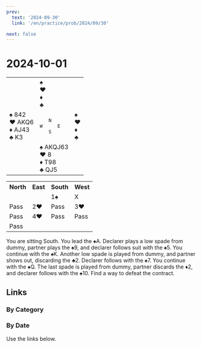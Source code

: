 ```yaml
---
prev:
  text: '2024-09-30'
  link: '/en/practice/prob/2024/09/30'

next: false
---
```


# 2024-10-01

<table class="deal">
	<tr>
		<td></td>
		<td>♠ <br>♥ <br>♦ <br>♣ </td>
		<td></td>
	</tr>
	<tr>
		<td>♠ 842<br>♥ AKQ6<br>♦ AJ43<br>♣ K3</td>
		<td><pre>   N<br>W     E<br>   S</pre></td>
		<td>♠ <br>♥ <br>♦ <br>♣ </td>
	</tr>
	<tr>
		<td></td>
		<td>♠ AKQJ63<br>♥ 8<br>♦ T98<br>♣ QJ5</td>
		<td></td>
	</tr>
</table>

<table class="auction">
	<tr>
		<th>North</th>
		<th>East</th>
		<th>South</th>
		<th>West</th>
	</tr>
	<tr>
		<td></td>
		<td></td>
		<td>1♠</td>
		<td>X</td>
	</tr>
	<tr>
		<td>Pass</td>
		<td>2♥</td>
		<td>Pass</td>
		<td>3♥</td>
	</tr>
	<tr>
		<td>Pass</td>
		<td>4♥</td>
		<td>Pass</td>
		<td>Pass</td>
	</tr>
	<tr>
		<td>Pass</td>
		<td></td>
		<td></td>
		<td></td>
	</tr>
</table>

You are sitting South. You lead the ♠A. Declarer plays a low spade from dummy, partner plays the ♠9, and declarer follows suit with the ♠5. You continue with the ♠K. Another low spade is played from dummy, and partner shows out, discarding the ♣2. Declarer follows with the ♠7. You continue with the ♠Q. The last spade is played from dummy, partner discards the ♦2, and declarer follows with the ♠10. Find a way to defeat the contract.

## Links

[<Badge type="tip" text="Check Solution"/>](/en/learning/prob/2024/10/01)

### By Category

[<Badge type="tip" text="<--"/>](/en/practice/prob/2024/09/24)
[<Badge type="tip" text="Calendar"/>](/en/practice/calendar/2024/10)
[<Badge type="info" text="-->"/>](/en/practice/prob/2024/10/01#links)

### By Date

Use the links below.